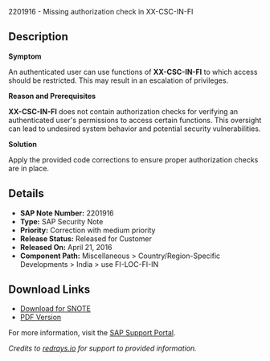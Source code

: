 2201916 - Missing authorization check in XX-CSC-IN-FI

## Description

**Symptom**

An authenticated user can use functions of **XX-CSC-IN-FI** to which access should be restricted. This may result in an escalation of privileges.

**Reason and Prerequisites**

**XX-CSC-IN-FI** does not contain authorization checks for verifying an authenticated user's permissions to access certain functions. This oversight can lead to undesired system behavior and potential security vulnerabilities.

**Solution**

Apply the provided code corrections to ensure proper authorization checks are in place.

## Details

- **SAP Note Number:** 2201916
- **Type:** SAP Security Note
- **Priority:** Correction with medium priority
- **Release Status:** Released for Customer
- **Released On:** April 21, 2016
- **Component Path:** Miscellaneous > Country/Region-Specific Developments > India > use FI-LOC-FI-IN

## Download Links

- [Download for SNOTE](https://notesdownloads.sap.com/note/0040000013033512017)
- [PDF Version](https://userapps.support.sap.com/sap/support/sfm/notes/print/0002201916?language=en-US&token=3D38D11A811D8B5A8BA31E12DADA8B2B)

For more information, visit the [SAP Support Portal](https://me.sap.com/).

*Credits to [redrays.io](https://redrays.io) for support to provided information.*